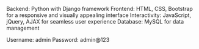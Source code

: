 Backend: Python with Django framework
Frontend: HTML, CSS, Bootstrap for a responsive and visually appealing interface
Interactivity: JavaScript, jQuery, AJAX for seamless user experience
Database: MySQL for data management

Username: admin
Password: admin@123
